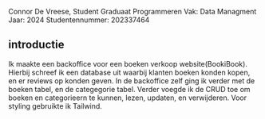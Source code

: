 
Connor De Vreese, Student Graduaat Programmeren
Vak: Data Managment
Jaar: 2024
Studentennummer: 202337464



## introductie 

Ik maakte een backoffice voor een boeken verkoop website(BookiBook). Hierbij schreef ik een database uit waarbij klanten boeken konden kopen, en er reviews op konden geven. In de backoffice zelf ging ik verder met de boeken tabel, en de categegorie tabel. Verder voegde ik de CRUD toe om boeken en categorieern te kunnen, lezen, updaten, en verwijderen. Voor styling gebruikte ik Tailwind.


